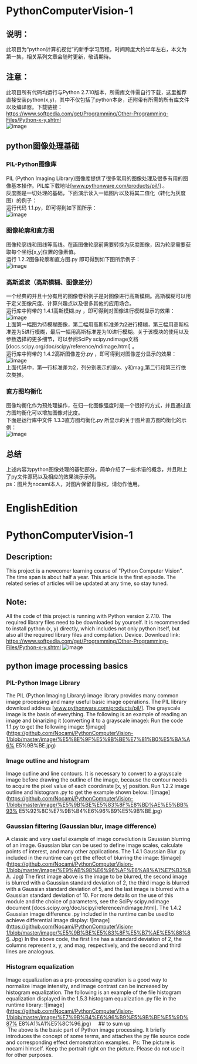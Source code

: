 # PythonComputerVision-1  
## 说明：  
此项目为“python计算机视觉”的新手学习历程，时间跨度大约半年左右，本文为第一集，相关系列文章会随时更新，敬请期待。  
## 注意：  
此项目所有代码均运行与Python 2.7.10版本，所需库文件需自行下载，这里推荐直接安装python(x,y)，其中不仅包括了python本身，还附带有所需的所有库文件以及编译器。下载链接：  
https://www.softpedia.com/get/Programming/Other-Programming-Files/Python-x-y.shtml  
![image](https://github.com/Nocami/PythonComputerVision-1/blob/master/image/%E6%8D%95%E8%8E%B7.JPG)


## python图像处理基础  
### PIL-Python图像库  
PIL (Python Imaging Library)图像库提供了很多常用的图像处理及很多有用的图像基本操作。PIL库下载地址[www.pythonware.com/products/pil/] 。  
灰度图是一切处理的基础，下面演示读入一幅图片以及将其二值化（转化为灰度图）的例子：  
运行代码 1.1.py，即可得到如下图所示：  
![image](https://github.com/Nocami/PythonComputerVision-1/blob/master/image/%E5%8E%9F%E5%9B%BE%E7%81%B0%E5%BA%A6%E5%9B%BE.jpg)  
### 图像轮廓和直方图  
图像轮廓线和图线等高线。在画图像轮廓前需要转换为灰度图像，因为轮廓需要获取每个坐标[x,y]位置的像素值。  
运行 1.2.2图像轮廓和直方图.py 即可得到如下图所示例子：  
![image](https://github.com/Nocami/PythonComputerVision-1/blob/master/image/%E5%9B%BE%E5%83%8F%E8%BD%AE%E5%BB%93%E5%92%8C%E7%9B%B4%E6%96%B9%E5%9B%BE.jpg)    
### 高斯滤波（高斯模糊、图像差分）  
一个经典的并且十分有用的图像卷积例子是对图像进行高斯模糊。高斯模糊可以用于定义图像尺度、计算兴趣点以及很多其他的应用场合。  
运行库中附带的 1.4.1高斯模糊.py ，即可得到对图像进行模糊显示的效果：  
![image](https://github.com/Nocami/PythonComputerVision-1/blob/master/image/%E9%AB%98%E6%96%AF%E6%A8%A1%E7%B3%8A.jpg)  
上面第一幅图为待模糊图像，第二幅用高斯标准差为2进行模糊，第三幅用高斯标准差为5进行模糊，最后一幅用高斯标准差为10进行模糊。关于该模块的使用以及参数选择的更多细节，可以参阅SciPy scipy.ndimage文档[docs.scipy.org/doc/scipy/reference/ndimage.html] 。  
运行库中附带的 1.4.2高斯图像差分.py ，即可得到对图像差分显示的效果：  
![image](https://github.com/Nocami/PythonComputerVision-1/blob/master/image/%E5%9B%BE%E5%83%8F%E5%B7%AE%E5%88%86.jpg)    
上面代码中，第一行标准差为2，列分别表示的是x、y和mag,第二行和第三行依次类推。   
### 直方图均衡化  
图像均衡化作为预处理操作，在归一化图像强度时是一个很好的方式，并且通过直方图均衡化可以增加图像对比度。  
下面是运行库中文件 1.3.3直方图均衡化.py 所显示的关于图片直方图均衡化的示例：  
![image](https://github.com/Nocami/PythonComputerVision-1/blob/master/image/%E7%9B%B4%E6%96%B9%E5%9B%BE%E5%9D%87%E8%A1%A1%E5%8C%96.jpg)   
  
 ## 总结  
 上述内容为python图像处理的基础部分，简单介绍了一些术语的概念，并且附上了py文件源码以及相应的效果演示示例。  
 ps：图片为nocami本人，对图片保留肖像权，请勿作他用。  
  
 # EnglishEdition
# PythonComputerVision-1
## Description:
This project is a newcomer learning course of "Python Computer Vision". The time span is about half a year. This article is the first episode. The related series of articles will be updated at any time, so stay tuned.
## Note:
All the code of this project is running with Python version 2.7.10. The required library files need to be downloaded by yourself. It is recommended to install python (x, y) directly, which includes not only python itself, but also all the required library files and compilation. Device. Download link:
https://www.softpedia.com/get/Programming/Other-Programming-Files/Python-x-y.shtml
![image](https://github.com/Nocami/PythonComputerVision-1/blob/master/image/%E6%8D%95%E8%8E%B7.JPG)


## python image processing basics
### PIL-Python Image Library
The PIL (Python Imaging Library) image library provides many common image processing and many useful basic image operations. The PIL library download address [www.pythonware.com/products/pil/].
The grayscale image is the basis of everything. The following is an example of reading an image and binarizing it (converting it to a grayscale image):
Run the code 1.1.py to get the following image:
![image](https://github.com/Nocami/PythonComputerVision-1/blob/master/image/%E5%8E%9F%E5%9B%BE%E7%81%B0%E5%BA%A6% E5%9B%BE.jpg)
### Image outline and histogram
Image outline and line contours. It is necessary to convert to a grayscale image before drawing the outline of the image, because the contour needs to acquire the pixel value of each coordinate [x, y] position.
Run 1.2.2 image outline and histogram .py to get the example shown below:
![image](https://github.com/Nocami/PythonComputerVision-1/blob/master/image/%E5%9B%BE%E5%83%8F%E8%BD%AE%E5%BB%93% E5%92%8C%E7%9B%B4%E6%96%B9%E5%9B%BE.jpg)
### Gaussian filtering (Gaussian blur, image difference)
A classic and very useful example of image convolution is Gaussian blurring of an image. Gaussian blur can be used to define image scales, calculate points of interest, and many other applications.
The 1.4.1 Gaussian Blur .py included in the runtime can get the effect of blurring the image:
![image](https://github.com/Nocami/PythonComputerVision-1/blob/master/image/%E9%AB%98%E6%96%AF%E6%A8%A1%E7%B3%8A. Jpg)
The first image above is the image to be blurred, the second image is blurred with a Gaussian standard deviation of 2, the third image is blurred with a Gaussian standard deviation of 5, and the last image is blurred with a Gaussian standard deviation of 10. For more details on the use of this module and the choice of parameters, see the SciPy scipy.ndimage document [docs.scipy.org/doc/scipy/reference/ndimage.html].
The 1.4.2 Gaussian image difference .py included in the runtime can be used to achieve differential image display:
![image](https://github.com/Nocami/PythonComputerVision-1/blob/master/image/%E5%9B%BE%E5%83%8F%E5%B7%AE%E5%88%86. Jpg)
In the above code, the first line has a standard deviation of 2, the columns represent x, y, and mag, respectively, and the second and third lines are analogous.
### Histogram equalization  
Image equalization as a pre-processing operation is a good way to normalize image intensity, and image contrast can be increased by histogram equalization.
The following is an example of the file histogram equalization displayed in the 1.5.3 histogram equalization .py file in the runtime library:
![image](https://github.com/Nocami/PythonComputerVision-1/blob/master/image/%E7%9B%B4%E6%96%B9%E5%9B%BE%E5%9D%87% E8%A1%A1%E5%8C%96.jpg)
  
 ## to sum up  
 The above is the basic part of Python image processing. It briefly introduces the concept of some terms, and attaches the py file source code and corresponding effect demonstration examples.
 Ps: The picture is nocami himself. Keep the portrait right on the picture. Please do not use it for other purposes.
